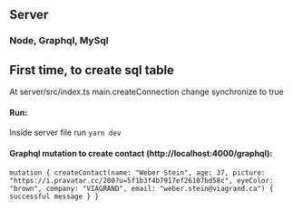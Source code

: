 ## Server
### Node, Graphql, MySql


## First time, to create sql table
At server/src/index.ts main.createConnection change synchronize to true

#### Run:
Inside server file run `yarn dev`

#### Graphql mutation to create contact (http://localhost:4000/graphql):
`mutation {
  createContact(name: "Weber Stein", age: 37,
    picture: "https://i.pravatar.cc/200?u=5f1b3f4b7917ef26107bd58c",
  	eyeColor: "brown", company: "VIAGRAND",
    email: "weber.stein@viagrand.ca") {
      successful
      message
  }
}`
